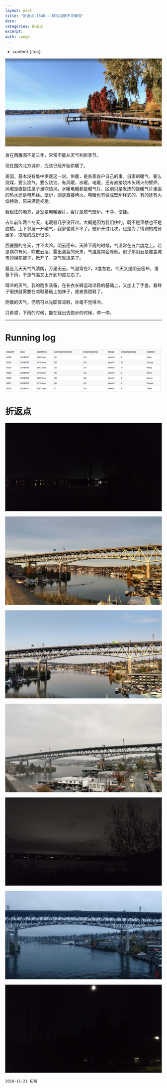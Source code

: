 ```yaml
---
layout: post
title: "折返点-1846---晴与温暖不可兼得"
date:
categories: 折返点
excerpt:
auth: conge
---
```

* content
{:toc}

![Green Lake](/assets/images/折返点/118382-172a697fdae5f84f.png)

身在西雅图不足三年，常常不能从天气判断季节。

现在国内北方城市，应该已经开始供暖了。

美国，基本没有集中供暖这一说。供暖，是各家各户自己的事。自家的暖气，要么烧煤，要么烧气，要么烧油。有风暖，水暖，电暖，还有直接烧木头烤火的壁炉。风暖是直接往屋子里吹热风，水暖电暖都是暖气片，区别只是发热的是暖气片里面的热水还是电热丝。壁炉，则是直接烤火。电暖也有做成壁炉样式的，有的还有火焰特效，原来满足视觉。

我租住的地方，卧室是电暖器片，客厅是燃气壁炉。干净，便捷。

去年前年两个冬天，电暖器几乎没开过。大概是因为我们住的，既不是顶楼也不是底楼。上下邻居一开暖气，我家也就不冷了。壁炉开过几次，也是为了情调的成分居多，取暖的成份很少。

西雅图的冬天，并不太冷。阴云密布，天降下雨的时候，气温常在五六度之上。若是偶尔有风，吹散云层，露出湛蓝的天来，气温就常会降低。似乎那阴云是覆盖城市的棉花被子，掀开了，凉气就进来了。

最近几天天气气清朗，万里无云。气温常在2，3度左右。今天又是阴云密布，准备下雨，于是气温又上升到10度左右了。

晴冷的天气，我的跑步装备，在长衣长裤运动凉鞋的基础上，又加上了手套。看样子很快就需要在凉鞋基础上加袜子，或者换跑鞋了。

阴暖的天气，仍然可以光脚穿凉鞋，丝毫不觉得冷。

只希望，下雨的时候，能在我出去跑步的时候，停一停。

----

# Running log
![Running log week 46, 2018](/assets/images/折返点/118382-826b2d6918c0b314.png)

# 折返点
![20181111.jpg](/assets/images/折返点/118382-b086a19ebab011b2.jpg)

![20181112.jpg](/assets/images/折返点/118382-0048b30a71e5d16a.jpg)

![20181113.jpg](/assets/images/折返点/118382-f306eae5127a1c00.jpg)

![20181114.jpg](/assets/images/折返点/118382-90d2d84a7e00047d.jpg)

![20181115.jpg](/assets/images/折返点/118382-723796ce126a16f4.jpg)

![20181116.jpg](/assets/images/折返点/118382-467e60a3e93d686c.jpg)

![20181117.jpg](/assets/images/折返点/118382-a790209b3f339e3c.jpg)

```
2018-11-21 初稿
```
